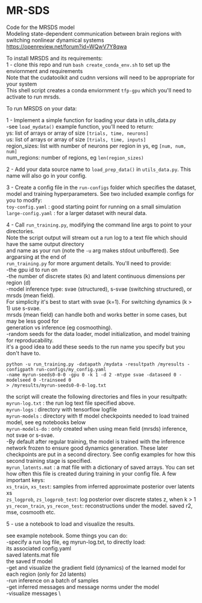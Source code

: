 
# MR-SDS

Code for the MRSDS model \
Modeling state-dependent communication between brain regions with switching nonlinear dynamical systems \
https://openreview.net/forum?id=WQwV7Y8qwa

To install MRSDS and its requirements: \
1 - clone this repo and run `bash create_conda_env.sh` to set up the enviornment and requirements \
    Note that the cudatoolkit and cudnn versions will need to be appropriate for your system \
    This shell script creates a conda enviornment `tfp-gpu` which you'll need to activate to run mrsds.

To run MRSDS on your data:

1 - Implement a simple function for loading your data in utils_data.py \
    -see `load_mydata()` example function, you'll need to return: \
    ys: list of arrays or array of size `[trials, time, neurons]` \
    us: list of arrays or array of size `[trials, time, inputs]` \
    region_sizes: list with number of neurons per region in ys, eg `[num, num, num]` \
    num_regions: number of regions, eg `len(region_sizes)` 

2 - Add your data source name to `load_prep_data()` in `utils_data.py`. This name will also go in your config.

3 - Create a config file in the `run-configs` folder which specifies the dataset, model and training hyperparameters. 
    See two included example configs for you to modify: \
    `toy-config.yaml` : good starting point for running on a small simulation \
    `large-config.yaml` : for a larger dataset with neural data.

4 - Call `run_training.py`, modifying the command line args to point to your directories. \
    Note the script output will stream out a run log to a text file which should have the same output directory \
    and name as your run (note the `-u` arg makes stdout unbuffered). See argparsing at the end of \
    `run_training.py` for more argument details. You'll need to provide: \
    -the gpu id to run on \
    -the number of discrete states (k) and latent continuous dimensions per region (d) \
    -model inference type: svae (structured), s-svae (switching structured), or mrsds (mean field). \
     For simplicity it's best to start with svae (k=1). For switching dynamics (k > 1) use s-svae. \
     mrsds (mean field) can handle both and works better in some cases, but may be less good for \
     generation vs inference (eg cosmoothing). \
    -random seeds for the data loader, model initialization, and model training for reproducability.\
     it's a good idea to add these seeds to the run name you specify but you don't have to. 

```
python -u run_training.py -datapath /mydata -resultpath /myresults -configpath run-configs/my_config.yaml
-name myrun-seeds0-0-0 -gpu 0 -k 1 -d 2 -mtype svae -dataseed 0 -modelseed 0 -trainseed 0
> /myresults/myrun-seeds0-0-0-log.txt
```

   the script will create the following directories and files in your resultpath: \
   `myrun-log.txt` : the run log text file specified above. \
   `myrun-logs`    : directory with tensorflow logfile \
   `myrun-models`  : directory with tf model checkpoints needed to load trained model, see eg notebooks below \
   `myrun-models-do` : only created when using mean field (mrsds) inference, not svae or s-svae. \
    -By default after regular training, the model is trained with the inference network frozen to ensure good dynamics generation.
    These later checkpoints are put in a second directory. See config examples for how this second training stage is specified. \
   `myrun_latents.mat` : a mat file with a dictionary of saved arrays. You can set how often this file is created during training 
   in your config file. A few important keys: \
    `xs_train`, `xs_test`: samples from inferred approximate posterior over latents xs \
    `zs_logprob`, `zs_logprob_test`: log posterior over discrete states z, when k > 1 \
    `ys_recon_train`, `ys_recon_test`: reconstructions under the model.
    saved r2, mse, cosmooth etc.

5 - use a notebook to load and visualize the results.
 
  see example notebook. Some things you can do: \
  -specify a run log file, eg myrun-log.txt, to directly load: \
   its associated config.yaml \
   saved latents.mat file \
   the saved tf model \
  -get and visualize the gradient field (dynamics) of the learned model for each region (only for 2d latents) \
  -run inference on a batch of samples \
  -get inferred messages and message norms under the model \
  -visualize messages \

